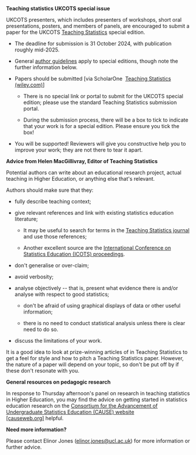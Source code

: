 **Teaching statistics UKCOTS special issue**

UKCOTS presenters, which includes presenters of workshops, short oral
presentations, posters, and members of panels, are encouraged to submit a paper
for the UKCOTS [Teaching
Statistics](https://onlinelibrary.wiley.com/journal/14679639) special
edition.

- The deadline for submission is 31 October 2024, with publication roughly
  mid-2025.

- General [author
  guidelines](https://onlinelibrary.wiley.com/page/journal/14679639/homepage/forauthors.html)
  apply to special editions, though note the further information below.

- Papers should be submitted [via ScholarOne  [Teaching Statistics
  (wiley.com)](https://mc.manuscriptcentral.com/teachstats)]

  - There is no special link or portal to submit for the UKCOTS special
    edition; please use the standard Teaching Statistics submission portal.

  - During the submission process, there will be a box to tick to indicate
    that your work is for a special edition. Please ensure you tick the
    box!

- You will be supported! Reviewers will give you constructive help you to
  improve your work; they are not there to tear it apart.

**Advice from Helen MacGillivray, Editor of Teaching Statistics**

Potential authors can write about an educational research project, actual
teaching in Higher Education, or anything else that's relevant.

Authors should make sure that they:

- fully describe teaching context;

- give relevant references and link with existing statistics education
  literature;

  - It may be useful to search for terms in the [Teaching Statistics
    journal](https://onlinelibrary.wiley.com/journal/14679639) and use
    those references;

  - Another excellent source are the [International Conference on
    Statistics Education (ICOTS)
    proceedings](http://iase-web.org/Conference_Proceedings.php).

- don't generalise or over-claim;

- avoid verbosity;

- analyse objectively -- that is, present what evidence there is and/or
  analyse with respect to good statistics;

  - don't be afraid of using graphical displays of data or other useful
    information;

  - there is no need to conduct statistical analysis unless there is clear
    need to do so.

- discuss the limitations of your work.

It is a good idea to look at prize-winning articles of in Teaching Statistics
to get a feel for style and how to pitch a Teaching Statistics paper. However,
the nature of a paper will depend on your topic, so don't be put off by if
these don't resonate with you.

**General resources on pedagogic research**

In response to Thursday afternoon's panel on research in teaching
statistics in Higher Education, you may find the advice on getting
started in statistics education research on the [Consortium for the
Advancement of Undergraduate Statistics Education (CAUSE) website
\[causeweb.org\]](https://urldefense.com/v3/__https:/www.causeweb.org/cause/research/getting-started/faq__;!!PDiH4ENfjr2_Jw!EszydPPxHx0rKwxSDfQMkndVffApV7wLHkiZRXKjlsBn6sBWK2FOi2lDMNzmSc0UZqvceRg05I3plgfVlZVtcudU1ibbVn_EwJM$) helpful.

**Need more information?**

Please contact Elinor Jones (<elinor.jones@ucl.ac.uk>) for more information or
further advice.
